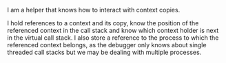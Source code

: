 I am a helper that knows how to interact with context copies.

I hold references to a context and its copy, know the position of the referenced context in the call stack and know which context holder is next in the virtual call stack. I also store a reference to the process to which the referenced context belongs, as the debugger only knows about single threaded call stacks but we may be dealing with multiple processes.
